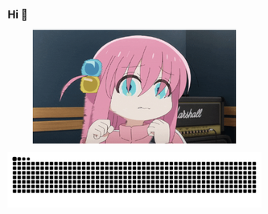 ## Hi 👋

<div align="center">
  <img src="https://raw.githubusercontent.com/kksk783/kksk783/main/image/hitori.gif" height="auto" width="80%" style="border:none;" alt="Animated Avatar">
</div>

<!-- 正確的 SVG raw 連結 -->
<!--[](https://raw.githubusercontent.com/kksk783/kksk783/output/github-contribution-grid-snake.svg)-->
![](https://raw.githubusercontent.com/kksk783/kksk783/output/github-contribution-grid-snake.svg)
<!--
**kksk783/kksk783** is a ✨ _special_ ✨ repository because its `README.md` (this file) appears on your GitHub profile.

Here are some ideas to get you started:

- 🔭 I’m currently working on ...
- 🌱 I’m currently learning ...
- 👯 I’m looking to collaborate on ...
- 🤔 I’m looking for help with ...
- 💬 Ask me about ...
- 📫 How to reach me: ...
- 😄 Pronouns: ...
- ⚡ Fun fact: ...
-->
